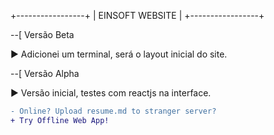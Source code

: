 +-----------------+
| EINSOFT WEBSITE |
+-----------------+

--[ Versão Beta

► Adicionei um terminal, será o layout inicial do site.

--[ Versão Alpha

► Versão inicial, testes com reactjs na interface.



```diff
- Online? Upload resume.md to stranger server?
+ Try Offline Web App!
```